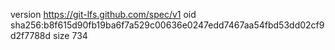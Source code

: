 version https://git-lfs.github.com/spec/v1
oid sha256:b8f615d90fb19ba6f7a529c00636e0247edd7467aa54fbd53dd02cf9d2f7788d
size 734
